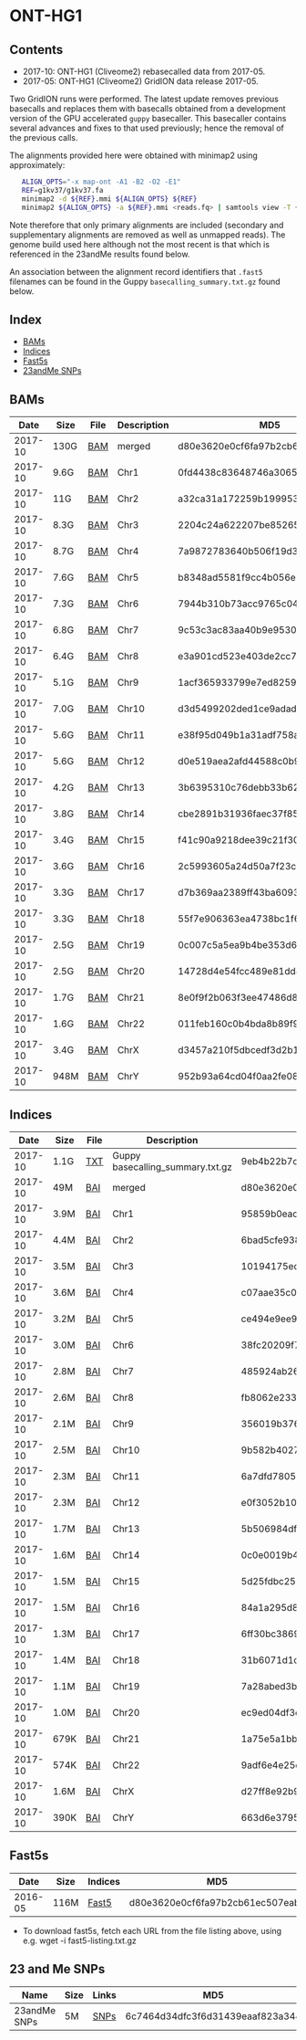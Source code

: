 # ONT-HG1

## Contents
* 2017-10: ONT-HG1 (Cliveome2) rebasecalled data from 2017-05.
* 2017-05: ONT-HG1 (Cliveome2) GridION data release 2017-05.

Two GridION runs were performed. The latest update removes previous basecalls and replaces them with basecalls obtained from a development version of the GPU accelerated `guppy` basecaller. This basecaller contains several advances and fixes to that used previously; hence the removal of the previous calls.

The alignments provided here were obtained with minimap2 using approximately:

```bash
   ALIGN_OPTS="-x map-ont -A1 -B2 -O2 -E1"
   REF=g1kv37/g1kv37.fa
   minimap2 -d ${REF}.mmi ${ALIGN_OPTS} ${REF}
   minimap2 ${ALIGN_OPTS} -a ${REF}.mmi <reads.fq> | samtools view -T {REF} -F 2308 > …
```

Note therefore that only primary alignments are included (secondary and supplementary alignments are removed as well as unmapped reads). The genome build used here although not the most recent is that which is referenced in the 23andMe results found below.

An association between the alignment record identifiers that `.fast5` filenames can be found in the Guppy `basecalling_summary.txt.gz` found below.

## Index

* [BAMs](#bams)
* [Indices](#indices)
* [Fast5s](#fast5s)
* [23andMe SNPs](#23-and-me-snps)

## BAMs ##

| Date    | Size | File                                                                                  | Description | MD5                              |
|---------|------|---------------------------------------------------------------------------------------|-------------|----------------------------------|
| 2017-10 | 130G | [BAM](https://s3-eu-west-1.amazonaws.com/ont-hg1b/alignment/merge_sort/cliveome2.bam) | merged      | d80e3620e0cf6fa97b2cb61ec507eabc |
| 2017-10 | 9.6G | [BAM](https://s3-eu-west-1.amazonaws.com/ont-hg1b/alignment/by_chr/chr1.bam)          | Chr1        | 0fd4438c83648746a306544977c9d53a |
| 2017-10 | 11G  | [BAM](https://s3-eu-west-1.amazonaws.com/ont-hg1b/alignment/by_chr/chr2.bam)          | Chr2        | a32ca31a172259b199953b0e8bc37fcd |
| 2017-10 | 8.3G | [BAM](https://s3-eu-west-1.amazonaws.com/ont-hg1b/alignment/by_chr/chr3.bam)          | Chr3        | 2204c24a622207be8526588ee1ea118b |
| 2017-10 | 8.7G | [BAM](https://s3-eu-west-1.amazonaws.com/ont-hg1b/alignment/by_chr/chr4.bam)          | Chr4        | 7a9872783640b506f19d382343e3742f |
| 2017-10 | 7.6G | [BAM](https://s3-eu-west-1.amazonaws.com/ont-hg1b/alignment/by_chr/chr5.bam)          | Chr5        | b8348ad5581f9cc4b056e1304c03d5a5 |
| 2017-10 | 7.3G | [BAM](https://s3-eu-west-1.amazonaws.com/ont-hg1b/alignment/by_chr/chr6.bam)          | Chr6        | 7944b310b73acc9765c0450c65a7f5b6 |
| 2017-10 | 6.8G | [BAM](https://s3-eu-west-1.amazonaws.com/ont-hg1b/alignment/by_chr/chr7.bam)          | Chr7        | 9c53c3ac83aa40b9e9530d3c0395919d |
| 2017-10 | 6.4G | [BAM](https://s3-eu-west-1.amazonaws.com/ont-hg1b/alignment/by_chr/chr8.bam)          | Chr8        | e3a901cd523e403de2cc7cdfb8e887e7 |
| 2017-10 | 5.1G | [BAM](https://s3-eu-west-1.amazonaws.com/ont-hg1b/alignment/by_chr/chr9.bam)          | Chr9        | 1acf365933799e7ed8259a9566ed6c48 |
| 2017-10 | 7.0G | [BAM](https://s3-eu-west-1.amazonaws.com/ont-hg1b/alignment/by_chr/chr10.bam)         | Chr10       | d3d5499202ded1ce9adadaa2acec3b0c |
| 2017-10 | 5.6G | [BAM](https://s3-eu-west-1.amazonaws.com/ont-hg1b/alignment/by_chr/chr11.bam)         | Chr11       | e38f95d049b1a31adf758a202a5e2e83 |
| 2017-10 | 5.6G | [BAM](https://s3-eu-west-1.amazonaws.com/ont-hg1b/alignment/by_chr/chr12.bam)         | Chr12       | d0e519aea2afd44588c0b9ce41b8df09 |
| 2017-10 | 4.2G | [BAM](https://s3-eu-west-1.amazonaws.com/ont-hg1b/alignment/by_chr/chr13.bam)         | Chr13       | 3b6395310c76debb33b62c3617a1a817 |
| 2017-10 | 3.8G | [BAM](https://s3-eu-west-1.amazonaws.com/ont-hg1b/alignment/by_chr/chr14.bam)         | Chr14       | cbe2891b31936faec37f85e13c2e21d0 |
| 2017-10 | 3.4G | [BAM](https://s3-eu-west-1.amazonaws.com/ont-hg1b/alignment/by_chr/chr15.bam)         | Chr15       | f41c90a9218dee39c21f3017c7577224 |
| 2017-10 | 3.6G | [BAM](https://s3-eu-west-1.amazonaws.com/ont-hg1b/alignment/by_chr/chr16.bam)         | Chr16       | 2c5993605a24d50a7f23c9c997cdf29c |
| 2017-10 | 3.3G | [BAM](https://s3-eu-west-1.amazonaws.com/ont-hg1b/alignment/by_chr/chr17.bam)         | Chr17       | d7b369aa2389ff43ba60933760df73c1 |
| 2017-10 | 3.3G | [BAM](https://s3-eu-west-1.amazonaws.com/ont-hg1b/alignment/by_chr/chr18.bam)         | Chr18       | 55f7e906363ea4738bc1f69d42ad17d3 |
| 2017-10 | 2.5G | [BAM](https://s3-eu-west-1.amazonaws.com/ont-hg1b/alignment/by_chr/chr19.bam)         | Chr19       | 0c007c5a5ea9b4be353d6264d5e9b98b |
| 2017-10 | 2.5G | [BAM](https://s3-eu-west-1.amazonaws.com/ont-hg1b/alignment/by_chr/chr20.bam)         | Chr20       | 14728d4e54fcc489e81dd4935cee09f1 |
| 2017-10 | 1.7G | [BAM](https://s3-eu-west-1.amazonaws.com/ont-hg1b/alignment/by_chr/chr21.bam)         | Chr21       | 8e0f9f2b063f3ee47486d80ff7d15319 |
| 2017-10 | 1.6G | [BAM](https://s3-eu-west-1.amazonaws.com/ont-hg1b/alignment/by_chr/chr22.bam)         | Chr22       | 011feb160c0b4bda8b89f91ff2706376 |
| 2017-10 | 3.4G | [BAM](https://s3-eu-west-1.amazonaws.com/ont-hg1b/alignment/by_chr/chrX.bam)          | ChrX        | d3457a210f5dbcedf3d2b1814e29c8d7 |
| 2017-10 | 948M | [BAM](https://s3-eu-west-1.amazonaws.com/ont-hg1b/alignment/by_chr/chrY.bam)          | ChrY        | 952b93a64cd04f0aa2fe089abddc40e8 |



## Indices ##
| Date    | Size | File                                                                                      | Description | MD5                              |
|---------|------|-------------------------------------------------------------------------------------------|-------------|----------------------------------|
| 2017-10 | 1.1G | [TXT](https://s3-eu-west-1.amazonaws.com/ont-hg1b/basecalling_summary.txt.gz)             | Guppy basecalling_summary.txt.gz  | 9eb4b22b7c5fd7dc410bf33db1027cef |
| 2017-10 | 49M  | [BAI](https://s3-eu-west-1.amazonaws.com/ont-hg1b/alignment/merge_sort/cliveome2.bam.bai) | merged      | d80e3620e0cf6fa97b2cb61ec507eabc |
| 2017-10 | 3.9M | [BAI](https://s3-eu-west-1.amazonaws.com/ont-hg1b/alignment/by_chr/chr1.bam.bai)          | Chr1        | 95859b0eac10349270dc91d8b2a11e99 |
| 2017-10 | 4.4M | [BAI](https://s3-eu-west-1.amazonaws.com/ont-hg1b/alignment/by_chr/chr2.bam.bai)          | Chr2        | 6bad5cfe938778250e35270ed5a033e7 |
| 2017-10 | 3.5M | [BAI](https://s3-eu-west-1.amazonaws.com/ont-hg1b/alignment/by_chr/chr3.bam.bai)          | Chr3        | 10194175ece7f20cd848799f0ea03e35 |
| 2017-10 | 3.6M | [BAI](https://s3-eu-west-1.amazonaws.com/ont-hg1b/alignment/by_chr/chr4.bam.bai)          | Chr4        | c07aae35c0b2c1a357c56e080316af62 |
| 2017-10 | 3.2M | [BAI](https://s3-eu-west-1.amazonaws.com/ont-hg1b/alignment/by_chr/chr5.bam.bai)          | Chr5        | ce494e9ee932a80aa94616207e5a8dc6 |
| 2017-10 | 3.0M | [BAI](https://s3-eu-west-1.amazonaws.com/ont-hg1b/alignment/by_chr/chr6.bam.bai)          | Chr6        | 38fc20209f7fc06f81ae3a2e9c5cde9c |
| 2017-10 | 2.8M | [BAI](https://s3-eu-west-1.amazonaws.com/ont-hg1b/alignment/by_chr/chr7.bam.bai)          | Chr7        | 485924ab264e33f15bfdd13e190b3264 |
| 2017-10 | 2.6M | [BAI](https://s3-eu-west-1.amazonaws.com/ont-hg1b/alignment/by_chr/chr8.bam.bai)          | Chr8        | fb8062e233eef1b3647148c7fd34fa83 |
| 2017-10 | 2.1M | [BAI](https://s3-eu-west-1.amazonaws.com/ont-hg1b/alignment/by_chr/chr9.bam.bai)          | Chr9        | 356019b3761502ded684ea2a6c3ca1bc |
| 2017-10 | 2.5M | [BAI](https://s3-eu-west-1.amazonaws.com/ont-hg1b/alignment/by_chr/chr10.bam.bai)         | Chr10       | 9b582b402782c8be1229a78fd600391b |
| 2017-10 | 2.3M | [BAI](https://s3-eu-west-1.amazonaws.com/ont-hg1b/alignment/by_chr/chr11.bam.bai)         | Chr11       | 6a7dfd7805eca7af43a1e32e74af3c8f |
| 2017-10 | 2.3M | [BAI](https://s3-eu-west-1.amazonaws.com/ont-hg1b/alignment/by_chr/chr12.bam.bai)         | Chr12       | e0f3052b106caeb1d957e47ff2523b7b |
| 2017-10 | 1.7M | [BAI](https://s3-eu-west-1.amazonaws.com/ont-hg1b/alignment/by_chr/chr13.bam.bai)         | Chr13       | 5b506984df5606b329df41ecc5348203 |
| 2017-10 | 1.6M | [BAI](https://s3-eu-west-1.amazonaws.com/ont-hg1b/alignment/by_chr/chr14.bam.bai)         | Chr14       | 0c0e0019b40afeb0aff6d326826db29a |
| 2017-10 | 1.5M | [BAI](https://s3-eu-west-1.amazonaws.com/ont-hg1b/alignment/by_chr/chr15.bam.bai)         | Chr15       | 5d25fdbc2580cecee3e20c75349ad370 |
| 2017-10 | 1.5M | [BAI](https://s3-eu-west-1.amazonaws.com/ont-hg1b/alignment/by_chr/chr16.bam.bai)         | Chr16       | 84a1a295d8e8cf468e8715b4849c21b4 |
| 2017-10 | 1.3M | [BAI](https://s3-eu-west-1.amazonaws.com/ont-hg1b/alignment/by_chr/chr17.bam.bai)         | Chr17       | 6ff30bc38696fb63556653153ff27e2d |
| 2017-10 | 1.4M | [BAI](https://s3-eu-west-1.amazonaws.com/ont-hg1b/alignment/by_chr/chr18.bam.bai)         | Chr18       | 31b6071d1cfb4beda3b510044580700c |
| 2017-10 | 1.1M | [BAI](https://s3-eu-west-1.amazonaws.com/ont-hg1b/alignment/by_chr/chr19.bam.bai)         | Chr19       | 7a28abed3be88e00b5d54e393df0e9c5 |
| 2017-10 | 1.0M | [BAI](https://s3-eu-west-1.amazonaws.com/ont-hg1b/alignment/by_chr/chr20.bam.bai)         | Chr20       | ec9ed04df3d2e336e505eb686c96a34a |
| 2017-10 | 679K | [BAI](https://s3-eu-west-1.amazonaws.com/ont-hg1b/alignment/by_chr/chr21.bam.bai)         | Chr21       | 1a75e5a1bbff059ff90b232fde36357f |
| 2017-10 | 574K | [BAI](https://s3-eu-west-1.amazonaws.com/ont-hg1b/alignment/by_chr/chr22.bam.bai)         | Chr22       | 9adf6e4e25d152a846f20b233e74ac59 |
| 2017-10 | 1.6M | [BAI](https://s3-eu-west-1.amazonaws.com/ont-hg1b/alignment/by_chr/chrX.bam.bai)          | ChrX        | d27ff8e92b93c9fba7dde25336b4cbb6 |
| 2017-10 | 390K | [BAI](https://s3-eu-west-1.amazonaws.com/ont-hg1b/alignment/by_chr/chrY.bam.bai)          | ChrY        | 663d6e3795f3459c777dd79c1415e69e |

## Fast5s ##

| Date    | Size | Indices                                                                   | MD5                              |
|---------|------|---------------------------------------------------------------------------|----------------------------------|
| 2016-05 | 116M | [Fast5](https://s3-eu-west-1.amazonaws.com/ont-hg1b/fast5-listing.txt.gz) | d80e3620e0cf6fa97b2cb61ec507eabc |

* To download fast5s, fetch each URL from the file listing above, using e.g. wget -i fast5-listing.txt.gz

## 23 and Me SNPs ##

| Name         | Size | Links                                                                                                        | MD5                              |
|--------------|------|--------------------------------------------------------------------------------------------------------------|----------------------------------|
| 23andMe SNPs | 5M   | [SNPs](https://s3-eu-west-1.amazonaws.com/ont-hg1b/23andMe/genome_Clive_Brown_v2_Full_20171006051504.txt.gz) | 6c7464d34dfc3f6d31439eaaf823a344 |
